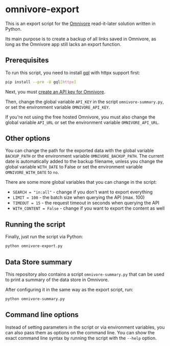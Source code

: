 # omnivore-export

This is an export script for the
[Omnivore](https://github.com/omnivore-app/omnivore)
read-it-later solution written in Python.

Its main purpose is to create a backup of all links saved in Omnivore,
as long as the Omnivore app still lacks an export function.

## Prerequisites

To run this script, you need to install
[gql](https://github.com/graphql-python/gql) with httpx support first:

```sh
pip install --pre -U gql[httpx]
```

Next, you must
[create an API key for Omnivore](https://omnivore.app/settings/api).

Then, change the global variable `API_KEY`
in the script `omnivore-summary.py`,
or set the environment variable `OMNIVORE_API_KEY`.

If you're not using the free hosted Omnivore,
you must also change the global variable `API_URL`
or set the environment variable `OMNIVORE_API_URL`.

## Other options

You can change the path for the exported data
with the global variable `BACKUP_PATH`
or the environment variable `OMNIVORE_BACKUP_PATH`.
The current date is automatically added to the backup filename,
unless you change the global variable `WITH_DATE` to False
or set the environment variable `OMNIVORE_WITH_DATE` to `no`.

There are some more global variables that you can change in the script:

- `SEARCH = "in:all"` - change if you don't want to export everything
- `LIMIT = 100` - the batch size when querying the API (max. 100)
- `TIMEOUT = 15` - the request timeout in seconds when querying the API
- `WITH_CONTENT = False` - change if you want to export the content as well

## Running the script

Finally, just run the script via Python:

```sh
python omnivore-export.py 
```

## Data Store summary

This repository also contains a script `omnivore-summary.py`
that can be used to print a summary of the data store in Omnivore.

After configuring it in the same way as the export script, run:

```sh
python omnivore-summary.py 
```

## Command line options

Instead of setting parameters in the script or via environment variables,
you can also pass them as options on the command line. You can show the
exact command line syntax by running the script with the  `--help` option.
